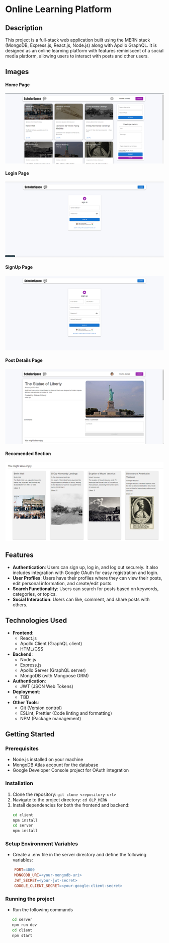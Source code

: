# Online Learning Platform

## Description

This project is a full-stack web application built using the MERN stack (MongoDB, Express.js, React.js, Node.js) along with Apollo GraphQL. It is designed as an online learning platform with features reminiscent of a social media platform, allowing users to interact with posts and other users.

## Images

#### Home Page

![Home Page](./server/images/HomeLoggedIn.png)

#### Login Page

![Home Page](./server/images/Login.png)

#### SignUp Page

![Home Page](./server/images/SignUp.png)

#### Post Details Page

![Home Page](./server/images/PostDetails.png)

#### Recomended Section

![Home Page](./server/images/RecomendedPosts.png)

## Features

- **Authentication**: Users can sign up, log in, and log out securely. It also includes integration with Google OAuth for easy registration and login.
- **User Profiles**: Users have their profiles where they can view their posts, edit personal information, and create/edit posts.
- **Search Functionality**: Users can search for posts based on keywords, categories, or topics.
- **Social Interaction**: Users can like, comment, and share posts with others.

## Technologies Used

- **Frontend**:
  - React.js
  - Apollo Client (GraphQL client)
  - HTML/CSS
- **Backend**:
  - Node.js
  - Express.js
  - Apollo Server (GraphQL server)
  - MongoDB (with Mongoose ORM)
- **Authentication**:
  - JWT (JSON Web Tokens)
- **Deployment**:
  - TBD
- **Other Tools**:
  - Git (Version control)
  - ESLint, Prettier (Code linting and formatting)
  - NPM (Package management)

## Getting Started

### Prerequisites

- Node.js installed on your machine
- MongoDB Atlas account for the database
- Google Developer Console project for OAuth integration

### Installation

1. Clone the repository: `git clone <repository-url>`
2. Navigate to the project directory: `cd OLP_MERN`
3. Install dependencies for both the frontend and backend:
   ```bash
   cd client
   npm install
   cd server
   npm install
   ```

### Setup Environment Variables

- Create a .env file in the server directory and define the following variables:

```makefile
    PORT=4000
    MONGODB_URI=<your-mongodb-uri>
    JWT_SECRET=<your-jwt-secret>
    GOOGLE_CLIENT_SECRET=<your-google-client-secret>
```

### Running the project

- Run the following commands

```bash
   cd server
   npm run dev
   cd client
   npm start
```
